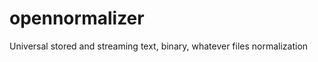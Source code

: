 opennormalizer
==============

Universal stored and streaming text, binary, whatever files normalization